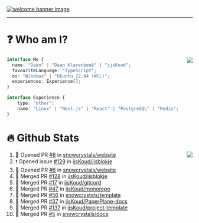 <h1 align="center" style="display:none;"></h1>

<a href="https://ijskoud.dev/"><img src="https://cdn.ijskoud.dev/files/IIcds5oPKl.png" alt="welcome banner image" /></a>

---

# ❓ Who am I?

<img align="right" src="http://gh-stats.ijskoud.dev/api/top-langs?username=ijsKoud&cache_seconds=1800&layout=compact&hide_border=true&hide_rank=true&show_icons=true&theme=dark&title_color=ffffff&hide_border=true&locale=en" />

```typescript
interface Me {
  name: "Daan" | "Daan Klarenbeek" | "ijsKoud";
  favouriteLanguage: "TypeScript";
  os: "Windows" | "Ubuntu 22.04 (WSL)";
  experiences: Experience[];
}

interface Experience {
    type: "other";
    name: "Linux" | "Next.js" | "React" | "PostgreSQL" | "Redis";
}
```

# 🔥 Github Stats

<img align="right" src="http://gh-stats.ijskoud.dev/api? username=ijsKoud&cache_seconds=1800&hide_border=true&hide_rank=true&show_icons=true&theme=dark&title_color=ffffff&hide_border=true&locale=en">

<!--START_SECTION:activity-->
1. 💪 Opened PR [#8](https://github.com/snowcrystals/website/pull/8) in [snowcrystals/website](https://github.com/snowcrystals/website)
2. ❗️ Opened issue [#129](https://github.com/ijsKoud/ijsblokje/issues/129) in [ijsKoud/ijsblokje](https://github.com/ijsKoud/ijsblokje)
3. 💪 Opened PR [#6](https://github.com/snowcrystals/website/pull/6) in [snowcrystals/website](https://github.com/snowcrystals/website)
4. 🎉 Merged PR [#128](https://github.com/ijsKoud/ijsblokje/pull/128) in [ijsKoud/ijsblokje](https://github.com/ijsKoud/ijsblokje)
5. 🎉 Merged PR [#17](https://github.com/ijsKoud/gitcord/pull/17) in [ijsKoud/gitcord](https://github.com/ijsKoud/gitcord)
6. 🎉 Merged PR [#47](https://github.com/ijsKoud/monorepo/pull/47) in [ijsKoud/monorepo](https://github.com/ijsKoud/monorepo)
7. 🎉 Merged PR [#56](https://github.com/snowcrystals/template/pull/56) in [snowcrystals/template](https://github.com/snowcrystals/template)
8. 🎉 Merged PR [#37](https://github.com/ijsKoud/PaperPlane-docs/pull/37) in [ijsKoud/PaperPlane-docs](https://github.com/ijsKoud/PaperPlane-docs)
9. 🎉 Merged PR [#137](https://github.com/ijsKoud/project-template/pull/137) in [ijsKoud/project-template](https://github.com/ijsKoud/project-template)
10. 🎉 Merged PR [#5](https://github.com/snowcrystals/docs/pull/5) in [snowcrystals/docs](https://github.com/snowcrystals/docs)
<!--END_SECTION:activity-->

<h1 align="center" style="display:none;"></h1>
